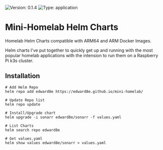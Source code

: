 ![Version: 0.1.4](https://img.shields.io/badge/Version-0.1.4-informational?style=flat-square) ![Type: application](https://img.shields.io/badge/Type-application-informational?style=flat-square) 

<!-- <p align="center">
  <a href="https://github.com/edward8e/mini-homelab">
    <img src="./assets/homelab.svg" height="200" />
  </a>
</p> -->

# Mini-Homelab Helm Charts
Homelab Helm Charts compatible with ARM64 and ARM Docker Images.

Helm charts I've put together to quickly get up and running with the most popular homelab applications with the intension to run them on a Raspberry Pi k3s cluster.


## Installation

```console
# Add Helm Repo
helm repo add edward8e https://edward8e.github.io/mini-homelab/

# Update Repo list
helm repo update

# Install/Upgrade chart
helm upgrade -i sonarr edward8e/sonarr -f values.yaml

# List Charts
helm search repo edward8e

# Get values.yaml
helm show values edward8e/sonarr > values.yaml
```



